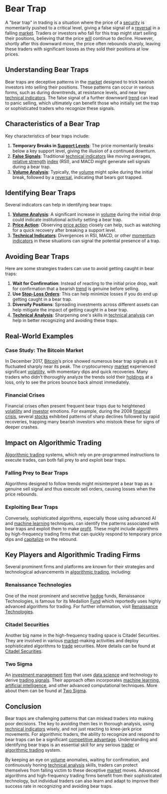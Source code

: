 # Bear Trap

A "bear trap" in trading is a situation where the price of a [security](../s/security.md) is momentarily pushed to a critical level, giving a false signal of a [reversal](../r/reversal.md) in a falling [market](../m/market.md). Traders or investors who fall for this trap might start selling their positions, believing that the price [will](../w/will.md) continue to decline. However, shortly after this downward move, the price often rebounds sharply, leaving these traders with significant losses as they sold their positions at low prices.

## Understanding Bear Traps

Bear traps are deceptive patterns in the [market](../m/market.md) designed to trick bearish investors into selling their positions. These patterns can occur in various forms, such as during downtrends, at resistance levels, and near key [technical indicators](../t/technical_indicator.md). The false signal of a further downward [trend](../t/trend.md) can lead to panic selling, which ultimately can benefit those who initially set the trap or sophisticated traders who recognize these signals. 

## Characteristics of a Bear Trap

Key characteristics of bear traps include:
1. **Temporary Breaks in [Support Levels](../s/support_levels.md)**: The price momentarily breaks below a key support level, giving the illusion of a continued downturn.
2. **[False Signals](../f/false_signals_in_trading.md)**: Traditional [technical indicators](../t/technical_indicator.md) like moving averages, [relative strength](../r/relative_strength.md) [index](../i/index_instrument.md) (RSI), and MACD might generate sell signals during a bear trap.
3. **[Volume Analysis](../v/volume_analysis.md)**: Typically, the [volume](../v/volume.md) might spike during the initial break, followed by a [reversal](../r/reversal.md), indicating that bears got trapped.

## Identifying Bear Traps

Several indicators can help in identifying bear traps:
1. **[Volume Analysis](../v/volume_analysis.md)**: A significant increase in [volume](../v/volume.md) during the initial drop could indicate institutional activity setting a bear trap.
2. **[Price Action](../p/price_action.md)**: Observing [price action](../p/price_action.md) closely can help, such as watching for a quick recovery after breaking a support level.
3. **[Technical Indicators](../t/technical_indicator.md)**: Divergences in RSI, MACD, or other [momentum indicators](../m/momentum_indicators.md) in these situations can signal the potential presence of a trap.

## Avoiding Bear Traps

Here are some strategies traders can use to avoid getting caught in bear traps:
1. **Wait for Confirmation**: Instead of reacting to the initial price drop, wait for confirmation that a bearish [trend](../t/trend.md) is genuine before selling.
2. **Use [Stop-Loss Orders](../s/stop-loss_orders.md)**: This can help minimize losses if you do end up getting caught in a bear trap.
3. **Diversify Positions**: Spreading investments across different assets can help mitigate the impact of getting caught in a bear trap.
4. **[Technical Analysis](../t/technical_analysis.md)**: Sharpening one's skills in [technical analysis](../t/technical_analysis.md) can help in better recognizing and avoiding these traps.

## Real-World Examples

### Case Study: The Bitcoin Market
In December 2017, [Bitcoin](../b/bitcoin.md)’s price showed numerous bear trap signals as it fluctuated sharply near its peak. The cryptocurrency [market](../m/market.md) experienced significant [volatility](../v/volatility.md), with momentary dips and quick recoveries. Many traders who didn’t thoroughly analyze the trends sold their [holdings](../h/holdings.md) at a loss, only to see the prices bounce back almost immediately.

### Financial Crises
Financial crises often present frequent bear traps due to heightened [volatility](../v/volatility.md) and [investor](../i/investor.md) emotions. For example, during the 2008 [financial crisis](../f/financial_crisis.md), several [stocks](../s/stock.md) exhibited patterns of sharp declines followed by rapid recoveries, trapping many bearish investors who mistook these for signs of deeper crashes.

## Impact on Algorithmic Trading

[Algorithmic trading](../a/accountability.md) systems, which rely on pre-programmed instructions to execute trades, can both fall prey to and exploit bear traps. 

### Falling Prey to Bear Traps
Algorithms designed to follow trends might misinterpret a bear trap as a genuine sell signal and thus execute sell orders, causing losses when the price rebounds.

### Exploiting Bear Traps
Conversely, sophisticated algorithms, especially those using advanced AI and [machine learning](../m/machine_learning.md) techniques, can identify the patterns associated with bear traps and exploit them to make [profit](../p/profit.md). These might include algorithms by high-frequency trading firms that can quickly respond to temporary price dips and [capitalize](../c/capitalize.md) on the rebound.

## Key Players and Algorithmic Trading Firms

Several prominent firms and platforms are known for their strategies and technological advancements in [algorithmic trading](../a/accountability.md), including:

### Renaissance Technologies
One of the most prominent and secretive [hedge](../h/hedge.md) funds, Renaissance Technologies, is famous for its Medallion [Fund](../f/fund.md) which reportedly uses highly advanced algorithms for trading. For further information, visit [Renaissance Technologies](https://www.rentec.com/).

### Citadel Securities
Another big name in the high-frequency trading space is Citadel Securities. They are involved in various [market](../m/market.md)-making activities and deploy sophisticated algorithms to [trade](../t/trade.md) securities. More details can be found at [Citadel Securities](https://www.citadelsecurities.com/).

### Two Sigma
An [investment management](../i/investment_management.md) [firm](../f/firm.md) that uses [data science](../d/data_science_in_trading.md) and technology to derive [trading signals](../t/trading_signals.md). Their approach often incorporates [machine learning](../m/machine_learning.md), [artificial intelligence](../a/artificial_intelligence_in_trading.md), and other advanced computational techniques. More about them can be found at [Two Sigma](https://www.twosigma.com/).

## Conclusion

Bear traps are challenging patterns that can mislead traders into making poor decisions. The key to avoiding them lies in thorough analysis, using [technical indicators](../t/technical_indicator.md) wisely, and not just reacting to knee-jerk price movements. For algorithmic traders, the ability to recognize and respond to bear traps can be a significant [competitive advantage](../c/competitive_advantage.md). Understanding and identifying bear traps is an essential skill for any serious [trader](../t/trader.md) or [algorithmic trading](../a/accountability.md) system.

By keeping an eye on [volume](../v/volume.md) anomalies, waiting for confirmation, and continuously honing [technical analysis](../t/technical_analysis.md) skills, traders can protect themselves from falling victim to these deceptive [market](../m/market.md) moves. Advanced algorithms and high-frequency trading firms benefit from their sophisticated technology, but individual traders can also learn and adapt to improve their success rate in recognizing and avoiding bear traps.